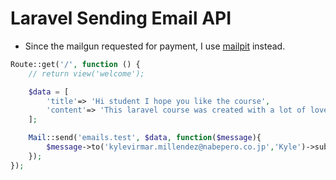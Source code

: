 # Laravel Sending Email API

 - Since the mailgun requested for payment, I use [mailpit](https://mailpit.axllent.org/docs/install/) instead.


```php
Route::get('/', function () {
    // return view('welcome');

    $data = [
        'title'=> 'Hi student I hope you like the course',
        'content'=> 'This laravel course was created with a lot of love and dedication for you'
    ];

    Mail::send('emails.test', $data, function($message){
        $message->to('kylevirmar.millendez@nabepero.co.jp','Kyle')->subject('Hello students how are you?');
    });
});

```